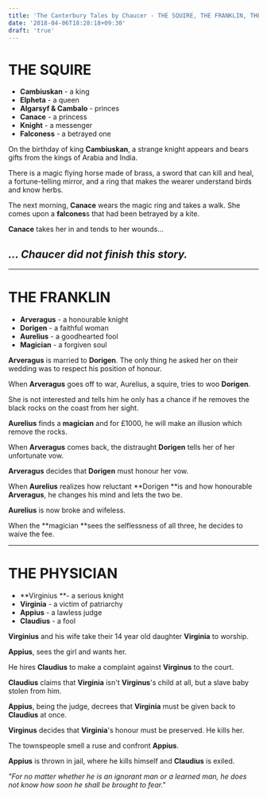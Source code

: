 ```yaml
---
title: 'The Canterbury Tales by Chaucer - THE SQUIRE, THE FRANKLIN, THE PHYSICIAN'
date: '2018-04-06T18:28:18+09:30'
draft: 'true'
---
```

# THE SQUIRE

* **Cambiuskan** - a king
* **Elpheta** - a queen
* **Algarsyf & Cambalo** - princes
* **Canace** - a princess
* **Knight** - a messenger
* **Falconess** - a betrayed one

On the birthday of king **Cambiuskan**, a strange knight appears and bears gifts from the kings of Arabia and India.

There is a magic flying horse made of brass, a sword that can kill and heal, a fortune-telling mirror, and a ring that makes the wearer understand birds and know herbs.

The next morning, **Canace** wears the magic ring and takes a walk. She comes upon a **falcones**s that had been betrayed by a kite. 

**Canace** takes her in and tends to her wounds...

## _… Chaucer did not finish this story._

- - -

# THE FRANKLIN

* **Arveragus** - a honourable knight
* **Dorigen** - a faithful woman
* **Aurelius** - a goodhearted fool
* **Magician** - a forgiven soul

**Arveragus** is married to **Dorigen**. The only thing he asked her on their wedding was to respect his position of honour.

When **Arveragus** goes off to war, Aurelius, a squire, tries to woo **Dorigen**. 

She is not interested and tells him he only has a chance if he removes the black rocks on the coast from her sight.

**Aurelius** finds a **magician** and for £1000, he will make an illusion which remove the rocks.

When **Arveragus** comes back, the distraught **Dorigen** tells her of her unfortunate vow.

**Arveragus** decides that **Dorigen** must honour her vow.

When **Aurelius** realizes how reluctant **Dorigen **is and how honourable **Arveragus**, he changes his mind and lets the two be.

**Aurelius** is now broke and wifeless.

When the **magician **sees the selflessness of all three, he decides to waive the fee.

- - -

# THE PHYSICIAN

* **Virginius **- a serious knight
* **Virginia** - a victim of patriarchy
* **Appius** - a lawless judge
* **Claudius** - a fool

**Virginius** and his wife take their 14 year old daughter **Virginia** to worship.

**Appius**, sees the girl and wants her.

He hires **Claudius** to make a complaint against **Virginus** to the court.

**Claudius** claims that **Virginia** isn't **Virginus**'s child at all, but a slave baby stolen from him.

**Appius**, being the judge, decrees that **Virginia** must be given back to **Claudius** at once.

**Virginus** decides that **Virginia**'s honour must be preserved. He kills her.

The townspeople smell a ruse and confront **Appius**. 

**Appius** is thrown in jail, where he kills himself and **Claudius** is exiled.

_"For no matter whether he is an ignorant man or a learned man, he does not know how soon he shall be brought to fear."_
